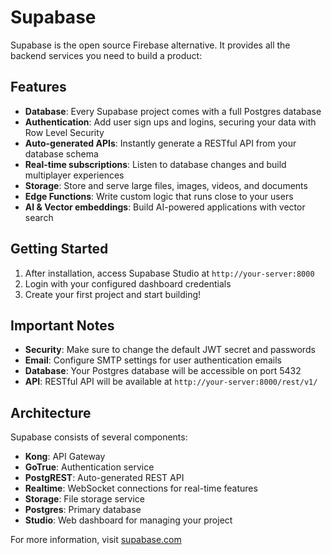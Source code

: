 # Supabase

Supabase is the open source Firebase alternative. It provides all the backend services you need to build a product:

## Features

- **Database**: Every Supabase project comes with a full Postgres database
- **Authentication**: Add user sign ups and logins, securing your data with Row Level Security
- **Auto-generated APIs**: Instantly generate a RESTful API from your database schema
- **Real-time subscriptions**: Listen to database changes and build multiplayer experiences
- **Storage**: Store and serve large files, images, videos, and documents
- **Edge Functions**: Write custom logic that runs close to your users
- **AI & Vector embeddings**: Build AI-powered applications with vector search

## Getting Started

1. After installation, access Supabase Studio at `http://your-server:8000`
2. Login with your configured dashboard credentials
3. Create your first project and start building!

## Important Notes

- **Security**: Make sure to change the default JWT secret and passwords
- **Email**: Configure SMTP settings for user authentication emails
- **Database**: Your Postgres database will be accessible on port 5432
- **API**: RESTful API will be available at `http://your-server:8000/rest/v1/`

## Architecture

Supabase consists of several components:
- **Kong**: API Gateway
- **GoTrue**: Authentication service
- **PostgREST**: Auto-generated REST API
- **Realtime**: WebSocket connections for real-time features
- **Storage**: File storage service
- **Postgres**: Primary database
- **Studio**: Web dashboard for managing your project

For more information, visit [supabase.com](https://supabase.com)
